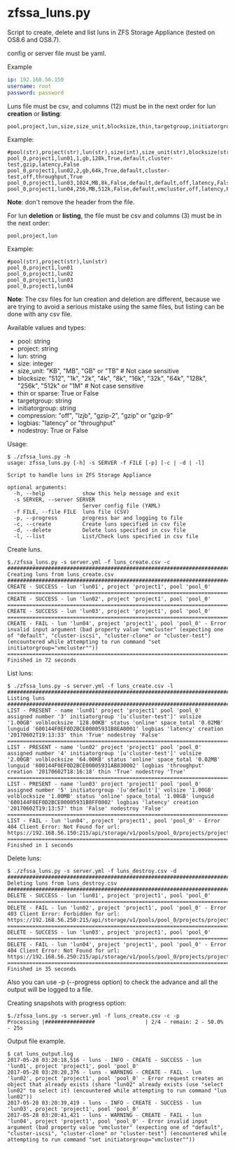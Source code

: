 zfssa_luns.py
==============

Script to create, delete and list luns in ZFS Storage Appliance (tested on OS8.6 and OS8.7).

config or server file must be yaml.

Example

```yml
ip: 192.168.56.150
username: root
password: password
```

Luns file must be csv, and columns (12) must be in the next order for lun **creation** or **listing**:

```text
pool,project,lun,size,size_unit,blocksize,thin,targetgroup,initiatorgroup,compression,logbias,nodestroy
```

Example:

```text
#pool(str),project(str),lun(str),size(int),size_unit(str),blocksize(str),thin(bool),targetgrp(str),initiatorgrp(str),compression(str),logbias(str),nodestroy(bool)
pool_0,project1,lun01,1,gb,128k,True,default,cluster-test,gzip,latency,False
pool_0,project1,lun02,2,gb,64k,True,default,cluster-test,off,throughput,True
pool_0,project1,lun03,1024,MB,8k,False,default,default,off,latency,False
pool_0,project1,lun04,256,MB,512k,False,default,vmcluster,off,latency,False
```

**Note**: don't remove the header from the file.

For lun **deletion** or **listing**, the file must be csv and columns (3) must be in the next order:

```text
pool,project,lun
```

Example:

```text
#pool(str),project(str),lun(str)
pool_0,project1,lun01
pool_0,project1,lun02
pool_0,project1,lun03
pool_0,project1,lun04
```

**Note**: The csv files for lun creation and deletion are different, because we are trying to avoid a serious mistake using the same files, but listing can be done with any csv file.

Available values and types:

* pool: string
* project: string
* lun: string
* size: integer
* size_unit: "KB", "MB", "GB" or "TB" # Not case sensitive
* blocksize: "512", "1k", "2k", "4k", "8k", "16k", "32k", "64k", "128k", "256k", "512k" or "1M" # Not case sensitive
* thin or sparse: True or False
* targetgroup: string
* initiatorgroup: string
* compression: "off", "lzjb", "gzip-2", "gzip" or "gzip-9"
* logbias: "latency" or "throughput"
* nodestroy: True or False

Usage:

```text
$ ./zfssa_luns.py -h
usage: zfssa_luns.py [-h] -s SERVER -f FILE [-p] [-c | -d | -l]

Script to handle luns in ZFS Storage Appliance

optional arguments:
  -h, --help            show this help message and exit
  -s SERVER, --server SERVER
                        Server config file (YAML)
  -f FILE, --file FILE  luns file (CSV)
  -p, --progress        progress bar and logging to file
  -c, --create          Create luns specified in csv file
  -d, --delete          Delete luns specified in csv file
  -l, --list            List/Check luns specified in csv file
```

Create luns.

```text
$./zfssa_luns.py -s server.yml -f luns_create.csv -c
###############################################################################
Creating luns from luns_create.csv
###############################################################################
CREATE - SUCCESS - lun 'lun01', project 'project1', pool 'pool_0'
===============================================================================
CREATE - SUCCESS - lun 'lun02', project 'project1', pool 'pool_0'
===============================================================================
CREATE - SUCCESS - lun 'lun03', project 'project1', pool 'pool_0'
===============================================================================
CREATE - FAIL - lun 'lun04', project 'project1', pool 'pool_0' - Error invalid input argument (bad property value "vmcluster" (expecting one of "default", "cluster-iscsi", "cluster-clone" or "cluster-test") (encountered while attempting to run command "set initiatorgroup="vmcluster""))
===============================================================================
Finished in 72 seconds
```

List luns:

```text
$ ./zfssa_luns.py -s server.yml -f luns_create.csv -l
###############################################################################
Listing luns
###############################################################################
LIST - PRESENT - name 'lun01' project 'project1' pool 'pool_0' assigned number '3' initiatorgroup '[u'cluster-test']' volsize '1.00GB' volblocksize '128.00KB' status 'online' space_total '0.02MB' lunguid '600144F0EF0D2BCE00005931B8EA0001' logbias 'latency' creation '20170602T19:13:33' thin 'True' nodestroy 'False'
===============================================================================
LIST - PRESENT - name 'lun02' project 'project1' pool 'pool_0' assigned number '4' initiatorgroup '[u'cluster-test']' volsize '2.00GB' volblocksize '64.00KB' status 'online' space_total '0.02MB' lunguid '600144F0EF0D2BCE00005931AB830002' logbias 'throughput' creation '20170602T18:16:18' thin 'True' nodestroy 'True'
===============================================================================
LIST - PRESENT - name 'lun03' project 'project1' pool 'pool_0' assigned number '5' initiatorgroup '[u'default']' volsize '1.00GB' volblocksize '1.00MB' status 'online' space_total '1.00GB' lunguid '600144F0EF0D2BCE00005931B8FF0002' logbias 'latency' creation '20170602T19:13:57' thin 'False' nodestroy 'False'
===============================================================================
LIST - FAIL - lun 'lun04', project 'project1', pool 'pool_0' - Error 404 Client Error: Not Found for url: https://192.168.56.150:215/api/storage/v1/pools/pool_0/projects/project1/luns/lun04
===============================================================================
Finished in 1 seconds
```

Delete luns:

```text
$ ./zfssa_luns.py -s server.yml -f luns_destroy.csv -d
###############################################################################
Deleting luns from luns_destroy.csv
###############################################################################
DELETE - SUCCESS - lun 'lun01', project 'project1', pool 'pool_0'
===============================================================================
DELETE - FAIL - lun 'lun02', project 'project1', pool 'pool_0' - Error 403 Client Error: Forbidden for url: https://192.168.56.250:215/api/storage/v1/pools/pool_0/projects/project1/luns/lun02
===============================================================================
DELETE - SUCCESS - lun 'lun03', project 'project1', pool 'pool_0'
===============================================================================
DELETE - FAIL - lun 'lun04', project 'project1', pool 'pool_0' - Error 404 Client Error: Not Found for url: https://192.168.56.250:215/api/storage/v1/pools/pool_0/projects/project1/luns/lun04
===============================================================================
Finished in 35 seconds
```

Also you can use -p (--progress option) to check the advance and all the output will be logged to a file.

Creating snapshots with progress option:

```text
$./zfssa_luns.py -s server.yml -f luns_create.csv -c -p
Processing |################                | 2/4 - remain: 2 - 50.0% - 25s
```

Output file example.

```text
$ cat luns_output.log
2017-05-28 03:20:18,516 - luns - INFO - CREATE - SUCCESS - lun 'lun01', project 'project1', pool 'pool_0'
2017-05-28 03:20:20,376 - luns - WARNING - CREATE - FAIL - lun 'lun02', project 'project1', pool 'pool_0' - Error request creates an object that already exists (share "lun02" already exists (use "select lun02" to select it) (encountered while attempting to run command "lun lun02"))
2017-05-28 03:20:39,419 - luns - INFO - CREATE - SUCCESS - lun 'lun03', project 'project1', pool 'pool_0'
2017-05-28 03:20:41,421 - luns - WARNING - CREATE - FAIL - lun 'lun04', project 'project1', pool 'pool_0' - Error invalid input argument (bad property value "vmcluster" (expecting one of "default", "cluster-iscsi", "cluster-clone" or "cluster-test") (encountered while attempting to run command "set initiatorgroup="vmcluster""))
```
